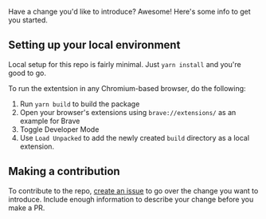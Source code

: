 Have a change you'd like to introduce? Awesome! Here's some info to get you started.

## Setting up your local environment
Local setup for this repo is fairly minimal. Just `yarn install` and you're good to go.

To run the extentsion in any Chromium-based browser, do the following:
1. Run `yarn build` to build the package
1. Open your browser's extensions using `brave://extensions/` as an example for Brave
1. Toggle Developer Mode
1. Use `Load Unpacked` to add the newly created `build` directory as a local extension.

## Making a contribution
To contribute to the repo, [create an issue](https://github.com/kgilliam125/cra-template-chakra-chromium-extension/issues) to go over the change you want to introduce. Include enough information to describe your change before you make a PR.
